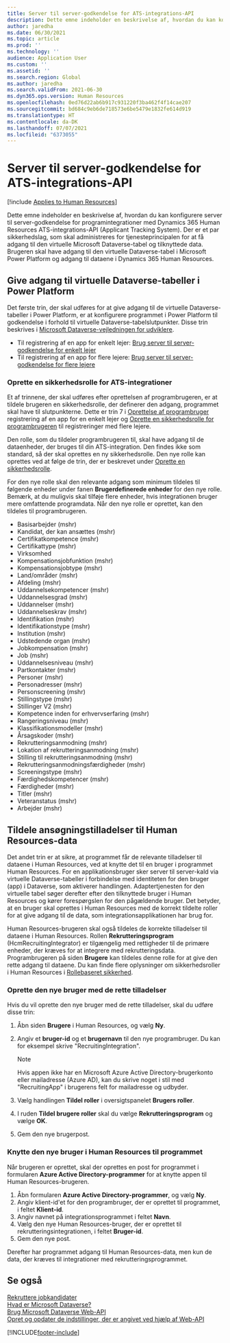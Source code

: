 ```yaml
---
title: Server til server-godkendelse for ATS-integrations-API
description: Dette emne indeholder en beskrivelse af, hvordan du kan konfigurere server til server-godkendelse for integrationer med Dynamics 365 Human Resources ATS-integrations-API (Applicant Tracking System).
author: jaredha
ms.date: 06/30/2021
ms.topic: article
ms.prod: ''
ms.technology: ''
audience: Application User
ms.custom: ''
ms.assetid: ''
ms.search.region: Global
ms.author: jaredha
ms.search.validFrom: 2021-06-30
ms.dyn365.ops.version: Human Resources
ms.openlocfilehash: 0ed76d22ab6b917c931220f3ba462f4f14cae207
ms.sourcegitcommit: bd684c9eb6de718573e6be5479e1832fe614d919
ms.translationtype: HT
ms.contentlocale: da-DK
ms.lasthandoff: 07/07/2021
ms.locfileid: "6373055"
---
```

# <a name="server-to-server-authentication-for-the-ats-integration-api"></a>Server til server-godkendelse for ATS-integrations-API

[!include [Applies to Human Resources](../includes/applies-to-hr.md)]

Dette emne indeholder en beskrivelse af, hvordan du kan konfigurere server til server-godkendelse for programintegrationer med Dynamics 365 Human Resources ATS-integrations-API (Applicant Tracking System). Der er et par sikkerhedslag, som skal administreres for tjenesteprincipalen for at få adgang til den virtuelle Microsoft Dataverse-tabel og tilknyttede data. Brugeren skal have adgang til den virtuelle Dataverse-tabel i Microsoft Power Platform og adgang til dataene i Dynamics 365 Human Resources.

## <a name="enable-access-to-dataverse-virtual-tables-in-power-platform"></a>Give adgang til virtuelle Dataverse-tabeller i Power Platform

Det første trin, der skal udføres for at give adgang til de virtuelle Dataverse-tabeller i Power Platform, er at konfigurere programmet i Power Platform til godkendelse i forhold til virtuelle Dataverse-tabelslutpunkter. Disse trin beskrives i [Microsoft Dataverse-vejledningen for udviklere](/powerapps/developer/data-platform).

  - Til registrering af en app for enkelt lejer: [Brug server til server-godkendelse for enkelt lejer](/powerapps/developer/data-platform/use-single-tenant-server-server-authentication)
  - Til registrering af en app for flere lejere: [Brug server til server-godkendelse for flere lejere](/powerapps/developer/data-platform/use-multi-tenant-server-server-authentication)

### <a name="creating-a-security-role-for-ats-integrations"></a>Oprette en sikkerhedsrolle for ATS-integrationer

Et af trinnene, der skal udføres efter oprettelsen af programbrugeren, er at tildele brugeren en sikkerhedsrolle, der definerer den adgang, programmet skal have til slutpunkterne. Dette er trin 7 i [Oprettelse af programbruger](/powerapps/developer/data-platform/use-single-tenant-server-server-authentication#application-user-creation) registrering af en app for en enkelt lejer og [Oprette en sikkerhedsrolle for programbrugeren](/powerapps/developer/data-platform/use-multi-tenant-server-server-authentication#create-a-security-role-for-the-application-user) til registreringer med flere lejere. 

Den rolle, som du tildeler programbrugeren til, skal have adgang til de dataenheder, der bruges til din ATS-integration. Den findes ikke som standard, så der skal oprettes en ny sikkerhedsrolle. Den nye rolle kan oprettes ved at følge de trin, der er beskrevet under [Oprette en sikkerhedsrolle](/power-platform/admin/create-edit-security-role#create-a-security-role).

For den nye rolle skal den relevante adgang som minimum tildeles til følgende enheder under fanen **Brugerdefinerede enheder** for den nye rolle. Bemærk, at du muligvis skal tilføje flere enheder, hvis integrationen bruger mere omfattende programdata. Når den nye rolle er oprettet, kan den tildeles til programbrugeren.

  - Basisarbejder (mshr)
  - Kandidat, der kan ansættes (mshr)
  - Certifikatkompetence (mshr)
  - Certifikattype (mshr)
  - Virksomhed
  - Kompensationsjobfunktion (mshr)
  - Kompensationsjobtype (mshr)
  - Land/områder (mshr)
  - Afdeling (mshr)
  - Uddannelsekompetencer (mshr)
  - Uddannelsesgrad (mshr)
  - Uddannelser (mshr)
  - Uddannelseskrav (mshr)
  - Identifikation (mshr)
  - Identifikationstype (mshr)
  - Institution (mshr)
  - Udstedende organ (mshr)
  - Jobkompensation (mshr)
  - Job (mshr)
  - Uddannelsesniveau (mshr)
  - Partkontakter (mshr)
  - Personer (mshr)
  - Personadresser (mshr)
  - Personscreening (mshr)
  - Stillingstype (mshr)
  - Stillinger V2 (mshr)
  - Kompetence inden for erhvervserfaring (mshr)
  - Rangeringsniveau (mshr)
  - Klassifikationsmodeller (mshr)
  - Årsagskoder (mshr)
  - Rekrutteringsanmodning (mshr)
  - Lokation af rekrutteringsanmodning (mshr)
  - Stilling til rekrutteringsanmodning (mshr)
  - Rekrutteringsanmodningsfærdigheder (mshr)
  - Screeningstype (mshr)
  - Færdighedskompetencer (mshr)
  - Færdigheder (mshr)
  - Titler (mshr)
  - Veteranstatus (mshr)
  - Arbejder (mshr)

## <a name="granting-application-permissions-to-human-resources-data"></a>Tildele ansøgningstilladelser til Human Resources-data

Det andet trin er at sikre, at programmet får de relevante tilladelser til dataene i Human Resources, ved at knytte det til en bruger i programmet Human Resources. For en applikationsbruger sker server til server-kald via virtuelle Dataverse-tabeller i forbindelse med identiteten for den bruger (app) i Dataverse, som aktiverer handlingen. Adaptertjenesten for den virtuelle tabel søger derefter efter den tilknyttede bruger i Human Resources og kører forespørgslen for den pågældende bruger. Det betyder, at en bruger skal oprettes i Human Resources med de korrekt tildelte roller for at give adgang til de data, som integrationsapplikationen har brug for.

Human Resources-brugeren skal også tildeles de korrekte tilladelser til dataene i Human Resources. Rollen **Rekrutteringsprogram** (HcmRecruitingIntegrator) er tilgængelig med rettigheder til de primære enheder, der kræves for at integrere med rekrutteringsdata. Programbrugeren på siden **Brugere** kan tildeles denne rolle for at give den rette adgang til dataene. Du kan finde flere oplysninger om sikkerhedsroller i Human Resources i [Rollebaseret sikkerhed](/fin-ops-core/dev-itpro/sysadmin/role-based-security).

### <a name="set-up-the-new-user-with-appropriate-permissions"></a>Oprette den nye bruger med de rette tilladelser

Hvis du vil oprette den nye bruger med de rette tilladelser, skal du udføre disse trin:

  1. Åbn siden **Brugere** i Human Resources, og vælg **Ny**.
  2. Angiv et **bruger-id** og et **brugernavn** til den nye programbruger. Du kan for eksempel skrive "RecruitingIntegration".

      > [!NOTE]
      > Hvis appen ikke har en Microsoft Azure Active Directory-brugerkonto eller mailadresse (Azure AD), kan du skrive noget i stil med "RecruitingApp" i brugerens felt for mailadresse og udbyder.

  3. Vælg handlingen **Tildel roller** i oversigtspanelet **Brugers roller**.
  4. I ruden **Tildel brugere roller** skal du vælge **Rekrutteringsprogram** og vælge **OK**.
  5. Gem den nye brugerpost.

### <a name="link-the-new-human-resources-user-to-the-application"></a>Knytte den nye bruger i Human Resources til programmet

Når brugeren er oprettet, skal der oprettes en post for programmet i formularen **Azure Active Directory-programmer** for at knytte appen til Human Resources-brugeren.

  1. Åbn formularen **Azure Active Directory-programmer**, og vælg **Ny**.
  2. Angiv klient-id'et for den programbruger, der er oprettet til programmet, i feltet **Klient-id**.
  3. Angiv navnet på integrationsprogrammet i feltet **Navn**.
  4. Vælg den nye Human Resources-bruger, der er oprettet til rekrutteringsintegrationen, i feltet **Bruger-id**.
  5. Gem den nye post.

Derefter har programmet adgang til Human Resources-data, men kun de data, der kræves til integrationer med rekrutteringsprogrammet.

## <a name="see-also"></a>Se også

[Rekruttere jobkandidater](hr-personnel-recruit.md)<br>
[Hvad er Microsoft Dataverse?](/powerapps/maker/data-platform/data-platform-intro)<br>
[Brug Microsoft Dataverse Web-API](/powerapps/developer/data-platform/webapi/overview)<br>
[Opret og opdater de indstillinger, der er angivet ved hjælp af Web-API](/powerapps/developer/data-platform/webapi/create-update-optionsets)<br>

[!INCLUDE[footer-include](../includes/footer-banner.md)]
